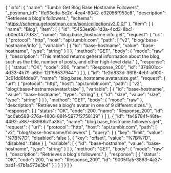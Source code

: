 {
  "info": {
    "name": "Tumblr Get Blog Base Hostname Followers",
    "_postman_id": "ffe63eda-5c2d-4ca4-8042-e32056f953c8",
    "description": "Retrieves a blog's followers.",
    "schema": "https://schema.getpostman.com/json/collection/v2.0.0/"
  },
  "item": [
    {
      "name": "Blog",
      "item": [
        {
          "id": "5453ee98-1d3a-4cd2-8bc1-cb0ec1477983",
          "name": "blog.base_hostname.info.get",
          "request": {
            "url": {
              "protocol": "http",
              "host": "api.tumblr.com",
              "path": [
                "v2",
                "blog/:base-hostname/info"
              ],
              "variable": [
                {
                  "id": "base-hostname",
                  "value": "base-hostname",
                  "type": "string"
                }
              ]
            },
            "method": "GET",
            "body": {
              "mode": "raw"
            },
            "description": "This method returns general information about the blog, such as the title, number of posts, and other high-level data."
          },
          "response": [
            {
              "status": "OK",
              "code": 200,
              "name": "Response_200",
              "id": "37d801cc-4d33-4b79-a6bc-12ff58537944"
            }
          ]
        },
        {
          "id": "1e2d833d-36f8-4eb1-a000-3c91dd8fdde8",
          "name": "blog.base_hostname.avatar.size.get",
          "request": {
            "url": {
              "protocol": "http",
              "host": "api.tumblr.com",
              "path": [
                "v2",
                "blog/:base-hostname/avatar/:size"
              ],
              "variable": [
                {
                  "id": "base-hostname",
                  "value": "base-hostname",
                  "type": "string"
                },
                {
                  "id": "size",
                  "value": "size",
                  "type": "string"
                }
              ]
            },
            "method": "GET",
            "body": {
              "mode": "raw"
            },
            "description": "Retrieves a blog's avatar in one of 9 different sizes."
          },
          "response": [
            {
              "status": "OK",
              "code": 200,
              "name": "Response_200",
              "id": "bc0eb588-276a-4806-881f-5977f2758139"
            }
          ]
        },
        {
          "id": "fa49784f-48fe-4492-a887-68988b11a38c",
          "name": "blog.base_hostname.followers.get",
          "request": {
            "url": {
              "protocol": "http",
              "host": "api.tumblr.com",
              "path": [
                "v2",
                "blog/:base-hostname/followers"
              ],
              "query": [
                {
                  "key": "limit",
                  "value": "%7B%7D",
                  "disabled": false
                },
                {
                  "key": "offset",
                  "value": "%7B%7D",
                  "disabled": false
                }
              ],
              "variable": [
                {
                  "id": "base-hostname",
                  "value": "base-hostname",
                  "type": "string"
                }
              ]
            },
            "method": "GET",
            "body": {
              "mode": "raw"
            },
            "description": "Retrieves a blog's followers."
          },
          "response": [
            {
              "status": "OK",
              "code": 200,
              "name": "Response_200",
              "id": "9005ffa5-3863-4a37-bad1-47b1a973e3b4"
            }
          ]
        }
      ]
    }
  ]
}